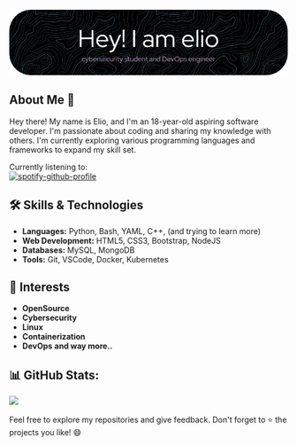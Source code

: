 ![Header](github-header-image.png)

## About Me 📝

Hey there! My name is Elio, and I'm an 18-year-old aspiring software developer. I'm passionate about coding and sharing my knowledge with others. I'm currently exploring various programming languages and frameworks to expand my skill set.

Currently listening to:<br>
[![spotify-github-profile](https://spotify-github-profile.vercel.app/api/view?uid=elioheinz2004&cover_image=false&theme=default&show_offline=false&background_color=121212&interchange=false&bar_color=53b14f&bar_color_cover=false)](https://github.com/kittinan/spotify-github-profile)


## 🛠️ Skills & Technologies

- **Languages:** Python, Bash, YAML, C++, (and trying to learn more)
- **Web Development:** HTML5, CSS3, Bootstrap, NodeJS
- **Databases:** MySQL, MongoDB
- **Tools:** Git, VSCode, Docker, Kubernetes

## 💆 Interests
- **OpenSource**
- **Cybersecurity**
- **Linux**
- **Containerization**
- **DevOps**
**and way more..**

## 📊 GitHub Stats:
![](https://github-readme-streak-stats.herokuapp.com/?user=eliohz&theme=dark&hide_border=false)<br/>

Feel free to explore my repositories and give feedback. Don't forget to ⭐️ the projects you like! 😄
